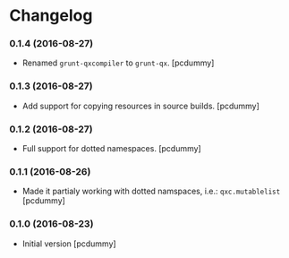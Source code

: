 # Changelog

### 0.1.4 (2016-08-27)

- Renamed `grunt-qxcompiler` to `grunt-qx`.
  [pcdummy]

### 0.1.3 (2016-08-27)

- Add support for copying resources in source builds.
  [pcdummy]

### 0.1.2 (2016-08-27)

- Full support for dotted namespaces.
  [pcdummy]

### 0.1.1 (2016-08-26)

- Made it partialy working with dotted namspaces, i.e.: `qxc.mutablelist`
  [pcdummy]

### 0.1.0 (2016-08-23)

- Initial version
  [pcdummy]
